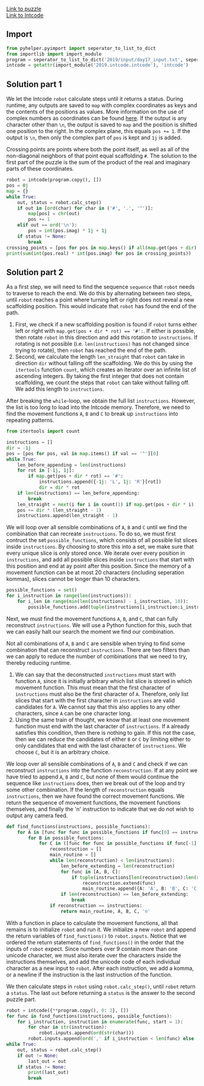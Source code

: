 [Link to puzzle](https://adventofcode.com/2019/day/17)\
[Link to Intcode](https://github.com/jdesven/advent-of-code/tree/main/2019/intcode)

## Import

```python
from pyhelper.pyimport import seperator_to_list_to_dict
from importlib import import_module
program = seperator_to_list_to_dict('2019/input/day17_input.txt', seperator = ',', cast = int)
intcode = getattr(import_module('2019.intcode.intcode'), 'intcode')
```

## Solution part 1
We let the Intcode `robot` calculate steps until it returns a status. During runtime, any outputs are saved to `map` with complex coordinates as keys and the contents of the positions as values. More information on the use of complex numbers as coordinates can be found [here](https://github.com/jdesven/Advent-of-Code/blob/main/documentation/complex2dplane.md). If the output is any character other than `\n`, the output is saved to `map` and the position is shifted one position to the right. In the complex plane, this equals `pos += 1`. If the output is `\n`, then only the complex part of `pos` is kept and `1j` is added.

Crossing points are points where both the point itself, as well as all of the non-diagonal neighbors of that point equal scaffolding `#`. The solution to the first part of the puzzle is the sum of the product of the real and imaginary parts of these coordinates.

```python
robot = intcode(program.copy(), [])
pos = 0j
map = {}
while True:
    out, status = robot.calc_step()
    if out in [ord(char) for char in ('#', '.', '^')]:
        map[pos] = chr(out)
        pos += 1
    elif out == ord('\n'):
        pos = int(pos.imag) * 1j + 1j
    if status != None:
        break
crossing_points = [pos for pos in map.keys() if all(map.get(pos + dir) in ('#','^') for dir in [0, -1j, 1j, -1, 1])]
print(sum(int(pos.real) * int(pos.imag) for pos in crossing_points))
```

## Solution part 2

As a first step, we will need to find the sequence `sequence` that `robot` needs to traverse to reach the end. We do this by alternating between two steps, until `robot` reaches a point where turning left or right does not reveal a new scaffolding position. This would indicate that `robot` has found the end of the path.

1. First, we check if a new scaffolding position is found if `robot` turns either left or right with `map.get(pos + dir * rot) == '#':`. If either is possible, then rotate `robot` in this direction and add this rotation to `instructions`. If rotating is not possible (i.e. `len(instructions)` has not changed since trying to rotate), then `robot` has reached the end of the path.
2. Second, we calculate the length `len_straight` that `robot` can take in direction `dir` without falling off the scaffolding. We do this by using the `itertools` function `count`, which creates an iterator over an infinite list of ascending integers. By taking the first integer that does not contain scaffolding, we count the steps that `robot` can take without falling off. We add this length to `instructions`.

After breaking the `while`-loop, we obtain the full list `instructions`. However, the list is too long to load into the Intcode memory. Therefore, we need to find the movement functions `A`, `B` and `C` to break up `instructions` into repeating patterns.

```python
from itertools import count

instructions = []
dir = -1j
pos = [pos for pos, val in map.items() if val == '^'][0]
while True:
    len_before_appending = len(instructions)
    for rot in [-1j, 1j]:
        if map.get(pos + dir * rot) == '#':
            instructions.append({-1j: 'L', 1j: 'R'}[rot])
            dir = dir * rot
    if len(instructions) == len_before_appending:
        break
    len_straight = next(i for i in count(1) if map.get(pos + dir * i) != '#')
    pos += dir * (len_straight - 1)
    instructions.append(len_straight - 1)
```

We will loop over all sensible combinations of `A`, `B` and `C` until we find the combination that can recreate `instructions`. To do so, we must first contruct the set `possible_functions`, which consists of all possible list slices inside `instructions`. By choosing to store this into a set, we make sure that every unique slice is only stored once. We iterate over every position in `instructions`, and add all possible slices inside `instructions` that start with this position and end at ay point after this position. Since the memory of a movement function can be at most 20 characters (including seperation kommas),  slices cannot be longer than 10 characters.

``` python
possible_functions = set()
for i_instruction in range(len(instructions)):
    for i_len in range(min(len(instructions) - i_instruction, 10)):
        possible_functions.add(tuple(instructions[i_instruction:i_instruction + i_len + 1]))
```

Next, we must find the movement functions `A`, `B`, and `C`, that can fully reconstruct `instructions`. We will use a Python function for this, such that we can easily halt our search the moment we find our combination.

Not all combinations of `A`, `B` and `C` are sensible when trying to find some combination that can reconstruct `instructions`. There are two filters than we can apply to reduce the number of combinations that we need to try, thereby reducing runtime.

1. We can say that the deconstructed `instructions` must start with function `A`, since it is initially arbitrary which list slice is stored in which movement function. This must mean that the first character of `instructions` must also be the first character of `A`. Therefore, only list slices that start with the first character in `instructions` are valid candidates for `A`. We cannot say that this also applies to any other characters, since `A` can be one character long.
2. Using the same train of thought, we know that at least one movement function must end with the last character of `instructions`. If `A` already satisfies this condition, then there is nothing to gain. If this not the case, then we can reduce the candidates of either `B` or `C` by limiting either to only candidates that end with the last character of `instructions`. We choose `C`, but it is an arbitrary choice.

We loop over all sensible combinations of `A`, `B` and `C` and check if we can reconstruct `instructions` into the function `reconstruction`. If at any point we have tried to append `A`, `B` and `C`, but none of them would continue the sequence like `instructions` does, then we break out of the loop and try some other combination. If the length of `reconstruction` equals `instructions`, then we have found the correct movement functions. We return the sequence of movement functions, the movement functions themselves, and finally the 'n' instruction to indicate that we do not wish to output any camera feed.

```python
def find_functions(instructions, possible_functions):
    for A in [func for func in possible_functions if func[0] == instructions[0]]:
        for B in possible_functions:
            for C in ([func for func in possible_functions if func[-1] == instructions[-1]] if A[-1] != instructions[-1] else possible_functions):
                reconstruction = []
                main_routine = []
                while len(reconstruction) < len(instructions):
                    len_before_extending = len(reconstruction)
                    for func in [A, B, C]:
                        if tuple(instructions[len(reconstruction):len(reconstruction)+len(func)]) == func:
                            reconstruction.extend(func)
                            main_routine.append({A: 'A', B: 'B', C: 'C'}[func])
                    if len(reconstruction) == len_before_extending:
                        break
                if reconstruction == instructions:
                    return main_routine, A, B, C, 'n'
```

With a function in place to calculate the movement functions, all that remains is to initialize `robot` and run it. We initialize a new `robot` and append the return variables of `find_functions()` to `robot.inputs`. Notice that we ordered the return statements of `find_functions()` in the order that the inputs of `robot` expect. Since numbers over 9 contain more than one unicode character, we must also iterate over the characters inside the instructions themselves, and add the unicode code of each individual character as a new input to `robot`. After each instruction, we add a komma, or a newline if the instruction is the last instruction of the function.

We then calculate steps in `robot` using `robot.calc_step()`, until `robot` return a `status`. The last `out` before returning a `status` is the answer to the second puzzle part.

```python
robot = intcode({**program.copy(), 0: 2}, [])
for func in find_functions(instructions, possible_functions):
    for i_instruction, instruction in enumerate(func, start = 1):
        for char in str(instruction):
            robot.inputs.append(ord(str(char)))
        robot.inputs.append(ord(',' if i_instruction < len(func) else '\n'))
while True:
    out, status = robot.calc_step()
    if out != None:
        last_out = out
    if status != None:
        print(last_out)
        break
```